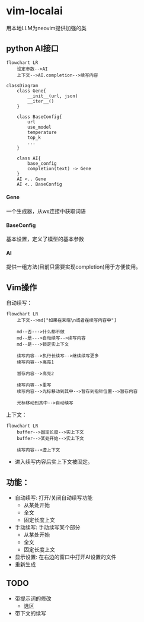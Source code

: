 # vim-localai
用本地LLM为neovim提供加强的类
## python AI接口
```mermaid
flowchart LR
    设定参数-->AI
    上下文-->AI.completion-->续写内容
```

```mermaid
classDiagram
    class Gene{
        __init__(url, json)
        __iter__()
    }

    class BaseConfig{
        url
        use_model
        temperature
        top_k
        ...
    }

    class AI{
        base_config
        completion(text) -> Gene
    }
    AI <.. Gene
    AI <.. BaseConfig
```
#### Gene
一个生成器，从ws连接中获取词语

#### BaseConfig 
基本设置，定义了模型的基本参数

#### AI 
提供一组方法(目前只需要实现completion)用于方便使用。
## Vim操作
自动续写：
```mermaid
flowchart LR
    上下文-->md["如果在末端\n或者在续写内容中"]

    md--否--->什么都不做
    md--是--->自动续写-->续写内容
    md--是--->锁定实上下文

    续写内容-->执行长续写-->继续续写更多
    续写内容-->高亮1

    暂存内容-->高亮2

    续写内容-->重写
    续写内容-->光标移动到其中-->暂存到指针位置-->暂存内容

    光标移动到其中-->自动续写
```
上下文：
```mermaid
flowchart LR
    buffer-->固定长度-->实上下文
    buffer-->某处开始-->实上下文

    续写内容-->虚上下文
```
- 进入续写内容后实上下文被固定。

## 功能：
- 自动续写: 打开/关闭自动续写功能
    - 从某处开始
    - 全文
    - 固定长度上文
- 手动续写: 手动续写某个部分
    - 从某处开始
    - 全文
    - 固定长度上文
- 显示设置: 在右边的窗口中打开AI设置的文件
- 重新生成

## TODO
- 带提示词的修改
    - 选区
- 带下文的续写

